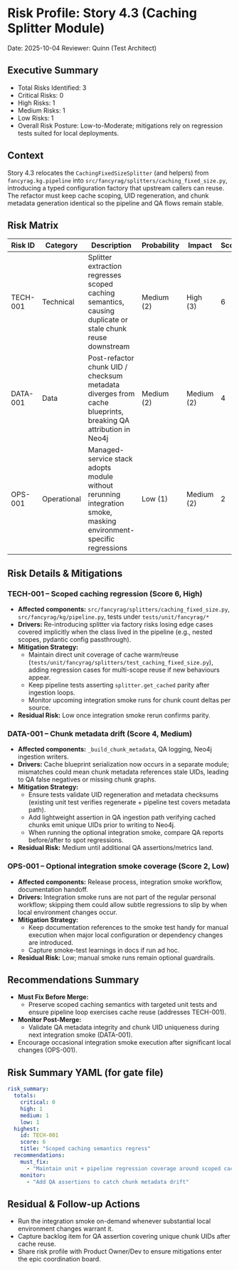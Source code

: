 # Risk Profile: Story 4.3 (Caching Splitter Module)

Date: 2025-10-04
Reviewer: Quinn (Test Architect)

## Executive Summary
- Total Risks Identified: 3
- Critical Risks: 0
- High Risks: 1
- Medium Risks: 1
- Low Risks: 1
- Overall Risk Posture: Low-to-Moderate; mitigations rely on regression tests suited for local deployments.

## Context
Story 4.3 relocates the `CachingFixedSizeSplitter` (and helpers) from `fancyrag.kg.pipeline` into `src/fancyrag/splitters/caching_fixed_size.py`, introducing a typed configuration factory that upstream callers can reuse. The refactor must keep cache scoping, UID regeneration, and chunk metadata generation identical so the pipeline and QA flows remain stable.

## Risk Matrix

| Risk ID   | Category   | Description | Probability | Impact | Score | Priority |
|-----------|------------|-------------|-------------|--------|-------|----------|
| TECH-001  | Technical  | Splitter extraction regresses scoped caching semantics, causing duplicate or stale chunk reuse downstream | Medium (2) | High (3) | 6 | High |
| DATA-001  | Data       | Post-refactor chunk UID / checksum metadata diverges from cache blueprints, breaking QA attribution in Neo4j | Medium (2) | Medium (2) | 4 | Medium |
| OPS-001   | Operational| Managed-service stack adopts module without rerunning integration smoke, masking environment-specific regressions | Low (1) | Medium (2) | 2 | Low |

## Risk Details & Mitigations

### TECH-001 – Scoped caching regression (Score 6, High)
- **Affected components:** `src/fancyrag/splitters/caching_fixed_size.py`, `src/fancyrag/kg/pipeline.py`, tests under `tests/unit/fancyrag/*`
- **Drivers:** Re-introducing splitter via factory risks losing edge cases covered implicitly when the class lived in the pipeline (e.g., nested scopes, pydantic config passthrough).
- **Mitigation Strategy:**
  - Maintain direct unit coverage of cache warm/reuse (`tests/unit/fancyrag/splitters/test_caching_fixed_size.py`), adding regression cases for multi-scope reuse if new behaviours appear.
  - Keep pipeline tests asserting `splitter.get_cached` parity after ingestion loops.
  - Monitor upcoming integration smoke runs for chunk count deltas per source.
- **Residual Risk:** Low once integration smoke rerun confirms parity.

### DATA-001 – Chunk metadata drift (Score 4, Medium)
- **Affected components:** `_build_chunk_metadata`, QA logging, Neo4j ingestion writers.
- **Drivers:** Cache blueprint serialization now occurs in a separate module; mismatches could mean chunk metadata references stale UIDs, leading to QA false negatives or missing chunk graphs.
- **Mitigation Strategy:**
  - Ensure tests validate UID regeneration and metadata checksums (existing unit test verifies regenerate + pipeline test covers metadata path).
  - Add lightweight assertion in QA ingestion path verifying cached chunks emit unique UIDs prior to writing to Neo4j.
  - When running the optional integration smoke, compare QA reports before/after to spot regressions.
- **Residual Risk:** Medium until additional QA assertions/metrics land.

### OPS-001 – Optional integration smoke coverage (Score 2, Low)
- **Affected components:** Release process, integration smoke workflow, documentation handoff.
- **Drivers:** Integration smoke runs are not part of the regular personal workflow; skipping them could allow subtle regressions to slip by when local environment changes occur.
- **Mitigation Strategy:**
  - Keep documentation references to the smoke test handy for manual execution when major local configuration or dependency changes are introduced.
  - Capture smoke-test learnings in docs if run ad hoc.
- **Residual Risk:** Low; manual smoke runs remain optional guardrails.

## Recommendations Summary
- **Must Fix Before Merge:**
  - Preserve scoped caching semantics with targeted unit tests and ensure pipeline loop exercises cache reuse (addresses TECH-001).
- **Monitor Post-Merge:**
  - Validate QA metadata integrity and chunk UID uniqueness during next integration smoke (DATA-001).
- Encourage occasional integration smoke execution after significant local changes (OPS-001).

## Risk Summary YAML (for gate file)
```yaml
risk_summary:
  totals:
    critical: 0
    high: 1
    medium: 1
    low: 1
  highest:
    id: TECH-001
    score: 6
    title: "Scoped caching semantics regress"
  recommendations:
    must_fix:
      - "Maintain unit + pipeline regression coverage around scoped cache reuse"
    monitor:
      - "Add QA assertions to catch chunk metadata drift"
```

## Residual & Follow-up Actions
- Run the integration smoke on-demand whenever substantial local environment changes warrant it.
- Capture backlog item for QA assertion covering unique chunk UIDs after cache reuse.
- Share risk profile with Product Owner/Dev to ensure mitigations enter the epic coordination board.
